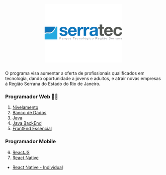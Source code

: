 <h1 align="center">
<img alt="Logo SerraTec" src=".github/serrateclogo-1.png" width="250px" />
</h1>

O programa visa aumentar a oferta de profissionais qualificados em tecnologia, dando oportunidade a jovens e adultos, e atrair novas empresas à Região Serrana do Estado do Rio de Janeiro.

### Programador Web 👩‍💻

1. [Nivelamento](https://github.com/GiuliaMarcela/residencia-de-software/tree/master/Programador%20Web/1.%20Nivelamento)
2. [Banco de Dados](https://github.com/GiuliaMarcela/residencia-de-software/tree/master/Programador%20Web/2.%20Banco%20de%20Dados)
3. [Java](https://github.com/GiuliaMarcela/residencia-de-software/tree/master/Programador%20Web/3.%20Java)
4. [Java BackEnd](https://github.com/GiuliaMarcela/residencia-de-software/tree/master/Programador%20Web/4.%20Java%20BackEnd)
5. [FrontEnd Essencial](https://github.com/GiuliaMarcela/residencia-de-software/tree/master/Programador%20Web/5.%20FrontEnd%20Essencial)

### Programador Mobile

6. [ ReactJS ](https://github.com/GiuliaMarcela/residencia-de-software/tree/master/Programador%20Mobile/ReactJS)
7. [React Native](https://github.com/GiuliaMarcela/residencia-de-software/tree/master/Programador%20Mobile/React%20Native/Em%20%20grupo)
  - [React Native - Individual](https://github.com/GiuliaMarcela/clone-spotify)


